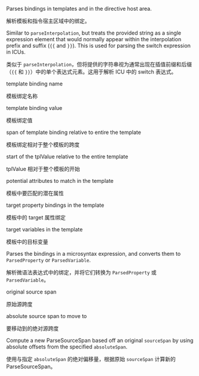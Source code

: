 Parses bindings in templates and in the directive host area.

解析模板和指令宿主区域中的绑定。

Similar to `parseInterpolation`, but treats the provided string as a single expression
element that would normally appear within the interpolation prefix and suffix \(`{{` and `}}`\).
This is used for parsing the switch expression in ICUs.

类似于 `parseInterpolation`，但将提供的字符串视为通常出现在插值前缀和后缀（`{{` 和 `}}`）中的单个表达式元素。这用于解析 ICU 中的 switch 表达式。

template binding name

模板绑定名称

template binding value

模板绑定值

span of template binding relative to entire the template

模板绑定相对于整个模板的跨度

start of the tplValue relative to the entire template

tplValue 相对于整个模板的开始

potential attributes to match in the template

模板中要匹配的潜在属性

target property bindings in the template

模板中的 target 属性绑定

target variables in the template

模板中的目标变量

Parses the bindings in a microsyntax expression, and converts them to
`ParsedProperty` or `ParsedVariable`.

解析微语法表达式中的绑定，并将它们转换为 `ParsedProperty` 或 `ParsedVariable`。

original source span

原始源跨度

absolute source span to move to

要移动到的绝对源跨度

Compute a new ParseSourceSpan based off an original `sourceSpan` by using
absolute offsets from the specified `absoluteSpan`.

使用与指定 `absoluteSpan` 的绝对偏移量，根据原始 `sourceSpan` 计算新的 ParseSourceSpan。